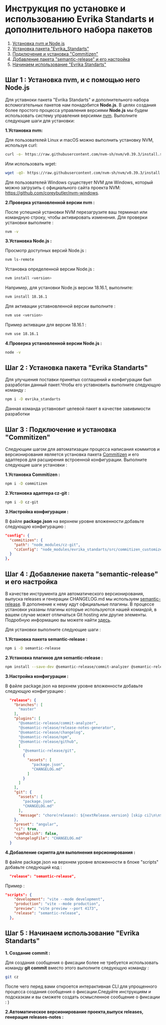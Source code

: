 # Инструкция по установке и использованию Evrika Standarts и дополнительного набора пакетов
 
1. [Установка nvm и Node.js](#chapter1)
2. [Установка пакета "Evrika_Standarts"](#chapter2)
3. [Подключение и установка "Commitizen" ](#chapter3)
4. [Добавление пакета "semantic-release" и его настройка](#chapter4)
5. [Начинаем использование "Evrika Standarts"](#chapter5)

## Шаг 1 : Установка nvm, и с помощью него Node.js <a name="chapter1"></a>

Для уставноки пакета "Evrika Standarts" и дополнительного набора вспомогательных пакетов нам понадобится __Node.js__. В целях создания более простого процесса управления версиями __Node.js__ мы будем использовать систему управления версиями [nvm](https://github.com/nvm-sh/nvm). Выполните следующие шаги для установки: 

__1.Установка nvm:__

Для пользователей Linux и macOS можно выполнить установку NVM, используя curl:

```sh
curl -o- https://raw.githubusercontent.com/nvm-sh/nvm/v0.39.3/install.sh | bash
```

Или использовать wget:

```sh
wget -qO- https://raw.githubusercontent.com/nvm-sh/nvm/v0.39.3/install.sh | bash
```

Для пользователей Windows существует NVM для Windows, который можно загрузить с официального сайта проекта NVM: https://github.com/coreybutler/nvm-windows.

__2.Проверка установленной версии nvm :__

После успешной установки NVM перезагрузите ваш терминал или командную строку, чтобы активировать изменения.
Для проверки установки выполните :

```sh
nvm -v
```

__3.Установка Node.js :__

Просмотр доступных версий Node.js :

```sh
nvm ls-remote
```

Установка определенной версии Node.js :

```sh
nvm install <version>
```

Например, для установки Node.js версии 18.16.1, выполните:

```sh
nvm install 18.16.1
```

Для активации уставновленной версии выполните :

```sh
nvm use <version>
```

Пример активации для версии 18.16.1 :

```sh
nvm use 18.16.1
```

__4.Проверка установленной версии Node.js :__

```sh
node -v
```

## Шаг 2 : Установка пакета "Evrika Standarts" <a name="chapter2"></a>

Для улучшения поставки принятых соглашений и конфигурации был разработан данный пакет.Чтобы его уставновить выполните следующую команду : 

```sh
npm i -D evrika_standarts
```
Данная команда уставновит целевой пакет в качестве завивимости разработки 

## Шаг 3 : Подключение и установка "Commitizen" <a name="chapter3"></a>

Следующим шагом для автоматизации процесса написания коммитов и версионирования является установка пакета [Commitizen](https://commitizen-tools.github.io/commitizen/) и его адаптеров для расширения встроенной конфигурации. Выполните следующие шаги установки :

__1.Установка Commitizen :__

```sh
npm i -D commitizen
```

__2.Установка адаптера cz-git :__

```sh
npm i -D cz-git
```

__3.Настройка конфигурации :__

В файле __package.json__ на верхнем уровне вложенности добавьте следующую конфигурацию :

```json
"config": {
  "commitizen": {
    "path": "node_modules/cz-git",
    "czConfig": "node_modules/evrika_standarts/src/commitizen_customize/index.js"
  }
},
```

## Шаг 4 : Добавление пакета "semantic-release" и его настройка <a name="chapter4"></a>

В качестве инструмента для автоматического версионирования, выпуска releases и генерации CHANGELOG.md мы используем  [semantic-release](https://semantic-release.gitbook.io/semantic-release/). В дополнение к нему идут официальные плагины. В процессе установки указаны плагины которые используются нашей командой, в вашем случае может отличаться Git hosting или другие элементы. Подробную информацию вы можете найти [здесь](https://semantic-release.gitbook.io/semantic-release/extending/plugins-list).

Для установки выполните следующие шаги :

__1.Установка пакета semantic-release :__

```sh
npm i -D semantic-release
```
__2.Установка плагинов для semantic-release :__

```sh
npm install --save-dev @semantic-release/commit-analyzer @semantic-release/release-notes-generator @semantic-release/changelog @semantic-release/npm @semantic-release/github
```
__3.Настройка конфигурации :__

В файле package.json на верхнем уровне вложенности добавьте следующую конфигурацию :

```json
  "release": {
    "branches": [
      "master"
    ],
    "plugins": [
      "@semantic-release/commit-analyzer",
      "@semantic-release/release-notes-generator",
      "@semantic-release/changelog",
      "@semantic-release/npm",
      "@semantic-release/github",
      [
        "@semantic-release/git",
        {
          "assets": [
            "package.json",
            "CHANGELOG.md"
          ]
        }
      ]
    ],
    "git": {
      "assets": [
        "package.json",
        "CHANGELOG.md"
      ],
      "message": "chore(release): ${nextRelease.version} [skip ci]\n\n${nextRelease.notes}"
    },
    "preset": "angular",
    "ci": true,
    "npmPublish": false,
    "changelogFile": "CHANGELOG.md"
  }
```

__4.Добавление скрипта для выполнения версионирования :__

В файле package.json на верхнем уровне вложенности в блоке "scripts" добавьте следующий код :


```json
  "release": "semantic-release",
```

Пример :

```json
"scripts": {
    "development": "vite --mode development",
    "production": "vite --mode production",
    "preview": "vite preview --port 4173",
    "release": "semantic-release",
  },
```

## Шаг 5 : Начинаем использование "Evrika Standarts" <a name="chapter5"></a>

__1. Создание commit :__

Для создания сообщения о фиксации более не требуется использовать команду __git commit__ вместо этого выполните следующую команду :

```sh
git cz
```
После чего перед вами откроется интерактивная CLI для упрощенного процесса создания сообщения о фиксации.Следуйте инструкциям и подсказкам  и вы сможете создать осмысленное сообщение о фиксации : )

__2.Автоматическое версионирование проекта,выпуск releases, генерация releases-notes :__
